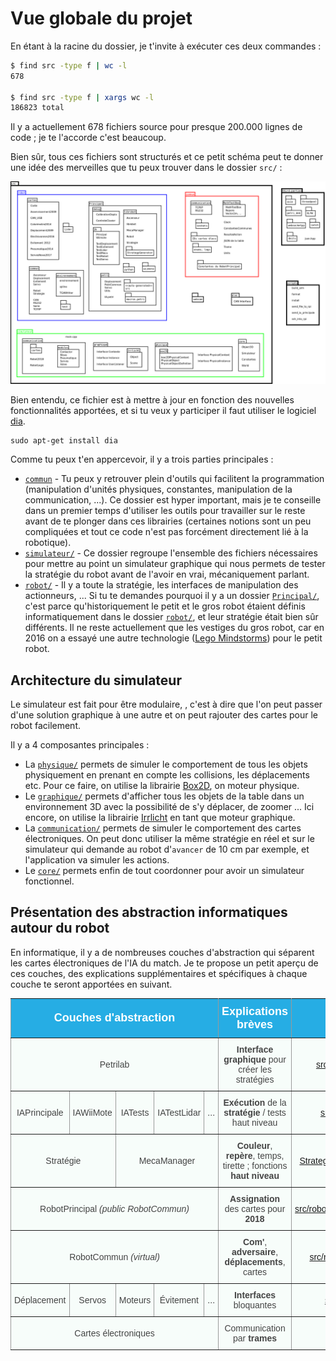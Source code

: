 # Vue globale du projet

En étant à la racine du dossier, je t'invite à exécuter ces deux commandes :

```bash
$ find src -type f | wc -l
678

$ find src -type f | xargs wc -l
186823 total
```

Il y a actuellement 678 fichiers source pour presque 200.000 lignes de code ; je te l'accorde c'est beaucoup.

Bien sûr, tous ces fichiers sont structurés et ce petit schéma peut te donner une idée des merveilles que tu peux trouver dans le dossier `src/` :

![Arborescence du projet de manière graphique](../../images/info/arborescence.png)

Bien entendu, ce fichier est à mettre à jour en fonction des nouvelles fonctionnalités apportées, et si tu veux y participer il faut utiliser le logiciel [dia](https://wiki.gnome.org/Apps/Dia/).
```
sudo apt-get install dia
```

Comme tu peux t'en appercevoir, il y a trois parties principales :
* [```commun```](https://github.com/ClubRobotInsat/info/tree/master/src/commun/) - Tu peux y retrouver plein d'outils qui facilitent la programmation (manipulation d'unités physiques, constantes, manipulation de la communication, ...). Ce dossier est hyper important, mais je te conseille dans un premier temps d'utiliser les outils pour travailler sur le reste avant de te plonger dans ces librairies (certaines notions sont un peu compliquées et tout ce code n'est pas forcément directement lié à la robotique).
* [```simulateur/```](https://github.com/ClubRobotInsat/info/tree/master/src/simulateur/) - Ce dossier regroupe l'ensemble des fichiers nécessaires pour mettre au point un simulateur graphique qui nous permets de tester la stratégie du robot avant de l'avoir en vrai, mécaniquement parlant.
* [```robot/```](https://github.com/ClubRobotInsat/info/tree/master/src/robot/) - Il y a toute la stratégie, les interfaces de manipulation des actionneurs, ... Si tu te demandes pourquoi il y a un dossier [```Principal/```](https://github.com/ClubRobotInsat/info/tree/master/src/robot/Principal), c'est parce qu'historiquement le petit et le gros robot étaient définis informatiquement dans le dossier [```robot/```](https://github.com/ClubRobotInsat/info/tree/master/src/robot/), et leur stratégie était bien sûr différents. Il ne reste actuellement que les vestiges du gros robot, car en 2016 on a essayé une autre technologie ([Lego Mindstorms](https://www.lego.com/fr-fr/mindstorms/)) pour le petit robot.

## Architecture du simulateur

Le simulateur est fait pour être modulaire, , c'est à dire que l'on peut passer d'une solution graphique à une autre et on peut rajouter des cartes pour le robot facilement.

Il y a 4 composantes principales :
* La  [```physique/```](https://github.com/ClubRobotInsat/info/tree/master/src/simulateur/physique/) permets de simuler le comportement de tous les objets physiquement en prenant en compte les collisions, les déplacements etc. Pour ce faire, on utilise la librairie [Box2D](http://box2d.org/), on moteur physique.
* Le  [```graphique/```](https://github.com/ClubRobotInsat/info/tree/master/src/simulateur/graphique/) permets d'afficher tous les objets de la table dans un environnement 3D avec la possibilité de s'y déplacer, de zoomer ... Ici encore, on utilise la librairie [Irrlicht](http://irrlicht.sourceforge.net/) en tant que moteur graphique.
* La [```communication/```](https://github.com/ClubRobotInsat/info/tree/master/src/simulateur/communication/) permets de simuler le comportement des cartes électroniques. On peut donc utiliser la même stratégie en réel et sur le simulateur qui demande au robot d'`avancer` de 10 cm par exemple, et l'application va simuler les actions.
* Le [```core/```](https://github.com/ClubRobotInsat/info/tree/master/src/simulateur/core/) permets enfin de tout coordonner pour avoir un simulateur fonctionnel.

## Présentation des abstraction informatiques autour du robot

En informatique, il y a de nombreuses couches d'abstraction qui séparent les cartes électroniques de l'IA du match. Je te propose un petit aperçu de ces couches, des explications supplémentaires et spécifiques à chaque couche te seront apportées en suivant.

<style type="text/css">
.tg  {border-collapse:collapse;border-spacing:0;border-color:#999;}
.tg td{font-family:Arial, sans-serif;font-size:14px;padding:10px 5px;border-style:solid;border-width:1px;overflow:hidden;word-break:normal;border-color:#999;color:#444;background-color:#F7FDFA;}
.tg th{font-family:Arial, sans-serif;font-size:14px;font-weight:normal;padding:10px 5px;border-style:solid;border-width:1px;overflow:hidden;word-break:normal;border-color:#999;color:#fff;background-color:#26ADE4;}
.tg .tg-uys7{border-color:inherit;text-align:center}
.tg .tg-us36{border-color:inherit;vertical-align:top}
.tg .tg-xrpy{font-weight:bold;font-size:18px;border-color:inherit;text-align:center}
</style>
<table class="tg">
  <tr>
    <th class="tg-xrpy" colspan="5">Couches d'abstraction</th>
    <th class="tg-xrpy">Explications brèves</th>
    <th class="tg-xrpy" colspan="2">Localisation</th>
  </tr>
  <tr>
    <td class="tg-uys7" colspan="5">Petrilab</td>
    <td class="tg-uys7"><span style="font-weight:bold">Interface graphique</span> pour créer les stratégies</td>
    <td class="tg-uys7" colspan="2"><a href="https://github.com/ClubRobotInsat/info/tree/master/src/robot/Principal/petri/">src/robot/Principal/petri/</a></td>
  </tr>
  <tr>
    <td class="tg-uys7">IAPrincipale</td>
    <td class="tg-uys7">IAWiiMote</td>
    <td class="tg-uys7">IATests</td>
    <td class="tg-uys7">IATestLidar</td>
    <td class="tg-uys7">...</td>
    <td class="tg-uys7"><span style="font-weight:bold">Exécution</span> de la <span style="font-weight:bold">stratégie</span> / tests haut niveau</td>
    <td class="tg-uys7" colspan="2"><a href="https://github.com/ClubRobotInsat/info/tree/master/src/robot/Principal/IA/">src/robot/Principal/IA/</a></td>
  </tr>
  <tr>
    <td class="tg-uys7" colspan="2">Stratégie</td>
    <td class="tg-uys7" colspan="3">MecaManager</td>
    <td class="tg-uys7"><span style="font-weight:bold">Couleur</span>, <span style="font-weight:bold">repère</span>, temps, tirette ; fonctions <span style="font-weight:bold">haut niveau</span></td>
    <td class="tg-uys7"><a href="https://github.com/ClubRobotInsat/info/tree/master/src/robot/Principal/librobot/Strategie.h">Strategie.h</a></td>
    <td class="tg-us36"><a href="https://github.com/ClubRobotInsat/info/tree/master/src/robot/Principal/librobot/MecaManager.h">MecaManager.h</a></td>
  </tr>
  <tr>
    <td class="tg-uys7" colspan="5">RobotPrincipal <span style="font-style:italic">(public RobotCommun)</span></td>
    <td class="tg-uys7"><span style="font-weight:bold">Assignation</span> des cartes pour <span style="font-weight:bold">2018</span><br></td>
    <td class="tg-uys7" colspan="2"><a href="https://github.com/ClubRobotInsat/info/tree/master/src/robot/Principal/librobot/Robot.h">src/robot/Principal/librobot/Robot.h</a></td>
  </tr>
  <tr>
    <td class="tg-uys7" colspan="5">RobotCommun <span style="font-style:italic">(virtual)</span></td>
    <td class="tg-uys7"><span style="font-weight:bold">Com'</span>, <span style="font-weight:bold">adversaire</span>, <span style="font-weight:bold">déplacements</span>, cartes</td>
    <td class="tg-uys7" colspan="2"><a href="https://github.com/ClubRobotInsat/info/tree/master/src/robot/Commun/Robot.h">src/robot/Commun/Robot.h</a></td>
  </tr>
  <tr>
    <td class="tg-uys7">Déplacement</td>
    <td class="tg-uys7">Servos</td>
    <td class="tg-uys7">Moteurs<br></td>
    <td class="tg-uys7">Évitement<br></td>
    <td class="tg-uys7">...</td>
    <td class="tg-uys7"><span style="font-weight:bold">Interfaces</span> bloquantes</td>
    <td class="tg-uys7" colspan="2"><a href="https://github.com/ClubRobotInsat/info/tree/master/src/robot/Commun/">src/robot/Commun/</a></td>
  </tr>
  <tr>
    <td class="tg-uys7" colspan="5">Cartes électroniques</td>
    <td class="tg-uys7">Communication par <span style="font-weight:bold">trames</span></td>
    <td class="tg-uys7" colspan="2"><a href="https://github.com/ClubRobotInsat/info/tree/master/src/robot/Cartes/">src/robot/Cartes/</a></td>
  </tr>
</table>
